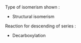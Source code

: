 Type of isomerism shown :
- Structural isomerism

Reaction for descending of series  :
- Decarboxylation




 


